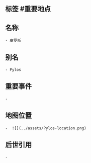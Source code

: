 ## 标签  #重要地点
## 名称
	- 皮罗斯
## 别名
	- Pylos
## 重要事件
	-
## 地图位置
	-  ![](../assets/Pylos-location.png)
## 后世引用
	-
